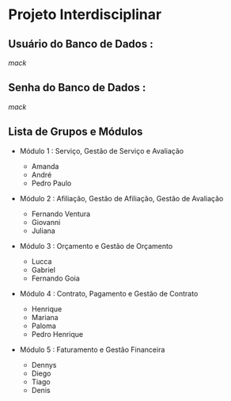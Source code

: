# Projeto Interdisciplinar

## Usuário do Banco de Dados : 
*mack*
## Senha do Banco de Dados :
*mack*

## Lista de Grupos e Módulos

* Módulo 1 : Serviço, Gestão de Serviço e Avaliação
  * Amanda
  * André
  * Pedro Paulo
  
* Módulo 2 : Afiliação, Gestão de Afiliação, Gestão de Avaliação
  * Fernando Ventura
  * Giovanni
  * Juliana
  
* Módulo 3 : Orçamento e Gestão de Orçamento

  * Lucca
  * Gabriel
  * Fernando Goia
  
* Módulo 4 : Contrato, Pagamento e Gestão de Contrato
  * Henrique
  * Mariana
  * Paloma
  * Pedro Henrique
  
* Módulo 5 : Faturamento e Gestão Financeira 

  * Dennys
  * Diego
  * Tiago
  * Denis
  
  
  





